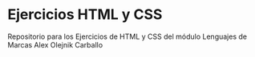 # Ejercicios HTML y CSS
Repositorio para los Ejercicios de HTML y CSS del módulo Lenguajes de Marcas
Alex Olejnik Carballo

